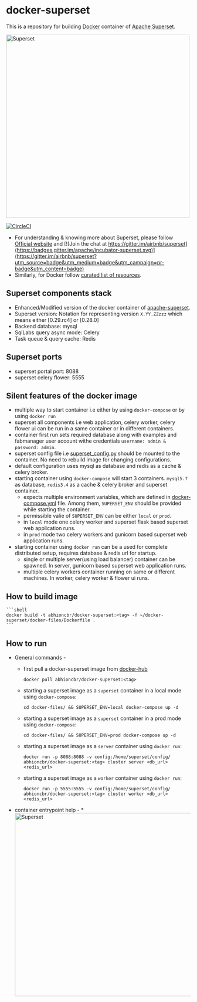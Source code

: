 # docker-superset
This is a repository for building [Docker](https://www.docker.com/) container of [Apache Superset]((https://superset.incubator.apache.org/tutorial.html)).

[<img src="https://cloud.githubusercontent.com/assets/130878/20946612/49a8a25c-bbc0-11e6-8314-10bef902af51.png" alt="Superset" width="500"/>](https://superset.incubator.apache.org/tutorial.html)

[![CircleCI](https://circleci.com/gh/abhioncbr/docker-superset/tree/master.svg?style=svg)](https://circleci.com/gh/abhioncbr/docker-superset/tree/master)

* For understanding & knowing more about Superset, please follow [Official website]((https://superset.incubator.apache.org/tutorial.html)) and [![Join the chat at https://gitter.im/airbnb/superset](https://badges.gitter.im/apache/incubator-superset.svg)](https://gitter.im/airbnb/superset?utm_source=badge&utm_medium=badge&utm_campaign=pr-badge&utm_content=badge)
* Similarly, for Docker follow [curated list of resources](https://github.com/veggiemonk/awesome-docker).

## Superset components stack
- Enhanced/Modified version of the docker container of [apache-superset](https://github.com/apache/incubator-superset/tree/master/contrib/docker).
- Superset version: Notation for representing version `X.YY.ZZzzz` which means either [0.29.rc4] or [0.28.0]
- Backend database: mysql
- SqlLabs query async mode: Celery
- Task queue & query cache: Redis

## Superset ports
- superset portal port: 8088
- superset celery flower: 5555

## Silent features of the docker image
- multiple way to start container i.e either by using `docker-compose` or by using `docker run`
- superset all components i.e web application, celery worker, celery flower ui can be run in a same container or in different containers.
- container first run sets required database along with examples and fabmanager user account withe credentials `username: admin & password: admin`.
- superset config file i.e [superset_config.py](config/superset_config.py) should be mounted to the container. No need to rebuild image for changing configurations. 
- default configuration uses mysql as database and redis as a cache & celery broker.
- starting container using `docker-compose` will start 3 containers. `mysql5.7` as database, `redis3.4` as a cache & celery broker and superset container.
    * expects multiple environment variables, which are defined in [docker-compose.yml](docker-files/docker-compose.yml) file. Among them, `SUPERSET_ENV` should be provided while starting the container.
    * permissible valie of `SUPERSET_ENV` can be either `local` or `prod`.
    * in `local` mode one celery worker and superset flask based superset web application runs.
    * in `prod` mode two celery workers and gunicorn based superset web application runs.
 - starting container using `docker run` can be a used for complete distributed setup, requires database & redis url for startup.
    * single or multiple server(using load balancer) container can be spawned. In server, gunicorn based superset web application runs. 
    * multiple celery workers container running on same or different machines. In worker, celery worker & flower ui runs. 

## How to build image
    ```shell
    docker build -t abhioncbr/docker-superset:<tag> -f ~/docker-superset/docker-files/Dockerfile .
    ```
## How to run
* General commands -
    * first pull a docker-superset image from [docker-hub](https://hub.docker.com/r/abhioncbr/docker-superset/)
        ```shell
        docker pull abhioncbr/docker-superset:<tag>
        ```
        
    * starting a superset image as a `superset` container in a local mode using `docker-compose`:
        ```shell
        cd docker-files/ && SUPERSET_ENV=local docker-compose up -d
        ```
        
    * starting a superset image as a `superset` container in a prod mode using `docker-compose`:
        ```shell
        cd docker-files/ && SUPERSET_ENV=prod docker-compose up -d
        ```

    * starting a superset image as a `server` container using `docker run`:
        ```shell
        docker run -p 8088:8088 -v config:/home/superset/config/ abhioncbr/docker-superset:<tag> cluster server <db_url> <redis_url>
        ```        
    * starting a superset image as a `worker` container using `docker run`:
        ```shell
        docker run -p 5555:5555 -v config:/home/superset/config/ abhioncbr/docker-superset:<tag> cluster worker <db_url> 
        <redis_url>
        ```    
        
* container entrypoint help -
    *[<img alt="Superset" width="500">](docker-superset_execution.png)        
